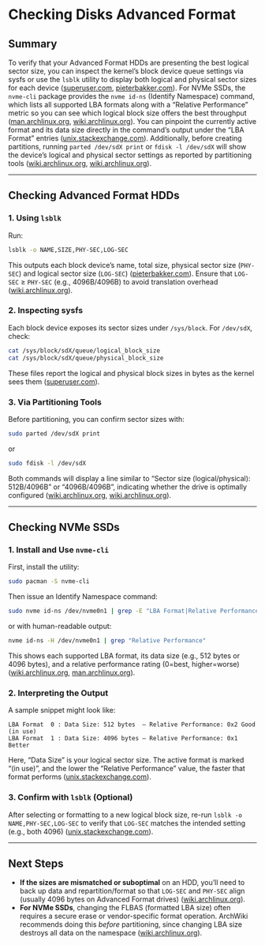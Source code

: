 # Checking Disks Advanced Format

## Summary

To verify that your Advanced Format HDDs are presenting the best logical sector size, you can inspect the kernel’s block device queue settings via sysfs or use the `lsblk` utility to display both logical and physical sector sizes for each device ([superuser.com][1], [pieterbakker.com][2]). For NVMe SSDs, the `nvme-cli` package provides the `nvme id-ns` (Identify Namespace) command, which lists all supported LBA formats along with a “Relative Performance” metric so you can see which logical block size offers the best throughput ([man.archlinux.org][3], [wiki.archlinux.org][4]). You can pinpoint the currently active format and its data size directly in the command’s output under the “LBA Format” entries ([unix.stackexchange.com][5]). Additionally, before creating partitions, running `parted /dev/sdX print` or `fdisk -l /dev/sdX` will show the device’s logical and physical sector settings as reported by partitioning tools ([wiki.archlinux.org][6], [wiki.archlinux.org][7]).

---

## Checking Advanced Format HDDs

### 1. Using `lsblk`

Run:

```bash
lsblk -o NAME,SIZE,PHY-SEC,LOG-SEC
```

This outputs each block device’s name, total size, physical sector size (`PHY-SEC`) and logical sector size (`LOG-SEC`) ([pieterbakker.com][2]). Ensure that `LOG-SEC` ≥ `PHY-SEC` (e.g., 4096B/4096B) to avoid translation overhead ([wiki.archlinux.org][4]).

### 2. Inspecting sysfs

Each block device exposes its sector sizes under `/sys/block`. For `/dev/sdX`, check:

```bash
cat /sys/block/sdX/queue/logical_block_size
cat /sys/block/sdX/queue/physical_block_size
```

These files report the logical and physical block sizes in bytes as the kernel sees them ([superuser.com][1]).

### 3. Via Partitioning Tools

Before partitioning, you can confirm sector sizes with:

```bash
sudo parted /dev/sdX print
```

or

```bash
sudo fdisk -l /dev/sdX
```

Both commands will display a line similar to “Sector size (logical/physical): 512B/4096B” or “4096B/4096B”, indicating whether the drive is optimally configured ([wiki.archlinux.org][6], [wiki.archlinux.org][7]).

---

## Checking NVMe SSDs

### 1. Install and Use `nvme-cli`

First, install the utility:

```bash
sudo pacman -S nvme-cli
```

Then issue an Identify Namespace command:

```bash
sudo nvme id-ns /dev/nvme0n1 | grep -E "LBA Format|Relative Performance"
```

or with human-readable output:

```bash
nvme id-ns -H /dev/nvme0n1 | grep "Relative Performance"
```

This shows each supported LBA format, its data size (e.g., 512 bytes or 4096 bytes), and a relative performance rating (0=best, higher=worse) ([wiki.archlinux.org][4], [man.archlinux.org][3]).

### 2. Interpreting the Output

A sample snippet might look like:

```
LBA Format  0 : Data Size: 512 bytes  – Relative Performance: 0x2 Good (in use)
LBA Format  1 : Data Size: 4096 bytes – Relative Performance: 0x1 Better
```

Here, “Data Size” is your logical sector size. The active format is marked “(in use)”, and the lower the “Relative Performance” value, the faster that format performs ([unix.stackexchange.com][5]).

### 3. Confirm with `lsblk` (Optional)

After selecting or formatting to a new logical block size, re-run `lsblk -o NAME,PHY-SEC,LOG-SEC` to verify that `LOG-SEC` matches the intended setting (e.g., both 4096) ([unix.stackexchange.com][8]).

---

## Next Steps

* **If the sizes are mismatched or suboptimal** on an HDD, you’ll need to back up data and repartition/format so that `LOG-SEC` and `PHY-SEC` align (usually 4096 bytes on Advanced Format drives) ([wiki.archlinux.org][4]).
* **For NVMe SSDs**, changing the FLBAS (formatted LBA size) often requires a secure erase or vendor-specific format operation. ArchWiki recommends doing this *before* partitioning, since changing LBA size destroys all data on the namespace ([wiki.archlinux.org][9]).

[1]: https://superuser.com/questions/121252/how-do-i-find-the-hardware-block-read-size-for-my-hard-drive "How Do I Find The Hardware Block Read Size for My Hard Drive?"
[2]: https://pieterbakker.com/optimal-disk-alignment-with-parted/ "Optimal Disk Alignment for Partitioning with Parted"
[3]: https://man.archlinux.org/man/nvme-id-ns.1.en "nvme-id-ns (1) — Arch manual pages"
[4]: https://wiki.archlinux.org/title/Advanced_Format "Advanced Format - ArchWiki"
[5]: https://unix.stackexchange.com/questions/683269/how-to-understand-the-output-of-the-nvme-command "How to understand the output of the nvme command?"
[6]: https://wiki.archlinux.org/title/Parted "Parted - ArchWiki"
[7]: https://wiki.archlinux.org/title/Fdisk "fdisk - ArchWiki"
[8]: https://unix.stackexchange.com/questions/725394/nvme-ssd-should-fs-block-size-be-the-physical-reported-sector-or-the-logical-on "NVMe SSD: Should fs block size be the physical reported sector or the ..."
[9]: https://wiki.archlinux.org/title/Solid_state_drive/Memory_cell_clearing "Solid state drive/Memory cell clearing - ArchWiki"
